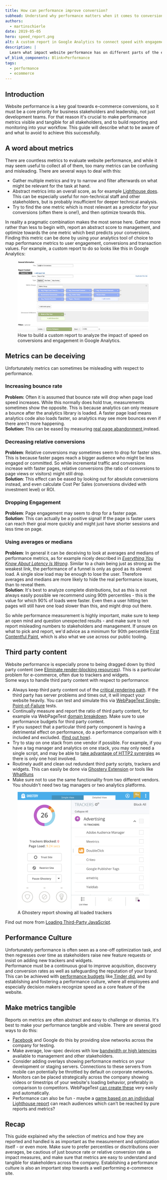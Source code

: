 ```yaml
---
title: How can performance improve conversion?
subhead: Understand why performance matters when it comes to conversion
authors: 
  - martinschierle
date: 2019-05-05
hero: speed_report.png
alt: A custom report in Google Analytics to connect speed with engagement and conversions.
description: |
  Learn what impact website performance has on different parts of the e-commerce funnel
wf_blink_components: Blink>Performance
tags:
  - performance
  - ecommerce
---
```


## Introduction

Website performance is a key goal towards e-commerce conversions, so it must be
a core priority for business stakeholders and leadership, not just development
teams.
For that reason it's crucial to make performance metrics visible and tangible
for all stakeholders, and to build reporting and monitoring into your
workflow.
This guide will describe what to be aware of and what to avoid to achieve
this successfully.

## A word about metrics

There are countless metrics to evaluate website performance, and while it may seem useful to collect all of them, too many metrics can be confusing and misleading. There are several ways to deal with this:

+   Gather multiple metrics and try to narrow and filter afterwards on
    what might be relevant for the task at hand.
+   Abstract metrics into an overall score, as for example
    [Lighthouse does](https://developers.google.com/web/tools/lighthouse/v3/scoring#perf).
    This can be especially useful for non-technical staff and other
    stakeholders, but is probably insufficient for deeper technical analysis.
+   Try to find the one metric which is most relevant as a predictor for
    your conversions (often there is one!), and then optimize towards this.

In reality a pragmatic combination makes the most sense here. Gather more rather
than less to begin with, report an abstract score to management, and optimize
towards the one metric which best predicts your conversions. Finding this metric
can be done by using your analytics tool of choice to map performance metrics to
user engagement, conversions and transaction values. For example, a custom
report to do so looks like this in Google Analytics:

<figure class="w-figure w-figure--center">
  <img class="w-screenshot" src="./speed_report.png" alt="A Google Analytics dashboard shows a number of fields being added to a custom report.">
  <figcaption class="w-figcaption w-figcaption--center">
    How to build a custom report to analyze the impact of speed on conversions and engagement in Google Analytics.
  </figcaption>
</figure>

## Metrics can be deceiving

Unfortunately metrics can sometimes be misleading with respect to performance.

### Increasing bounce rate

**Problem:** Often it is assumed that bounce rate will drop when page load speed
increases. While this normally does hold true, measurements sometimes show the
opposite. This is because analytics can only measure a bounce after the
analytics library is loaded. A faster page load means analytics code also loads
faster, so analytics may see more bounces even if there aren't more happening.  
**Solution:** This can be eased by measuring
[real page abandonment ](https://developers.google.com/web/fundamentals/performance/user-centric-performance-metrics#load_abandonment)instead.

### Decreasing relative conversions

**Problem**: Relative conversions may sometimes seem to drop for faster sites.
This is because faster pages reach a bigger audience who might be less engaged
or committed. So while incremental traffic and conversions increase with faster
pages, relative conversions (the ratio of conversions to page views or visitors)
might still drop.  
**Solution**: This effect can be eased by looking out for absolute conversions instead, and even calculate Cost Per Sales (conversions divided with investment level) or ROI.

### Dropping Engagement

**Problem**: Page engagement may seem to drop for a faster page.  
**Solution**: This can actually be a positive signal! If the page is faster
users can reach their goal more quickly and might just have shorter sessions and
less time on page.

### Using averages or medians

**Problem**: In general it can be deceiving to look at averages and medians of
performance metrics, as for example nicely described in
_[Everything You Know About Latency Is Wrong](https://bravenewgeek.com/everything-you-know-about-latency-is-wrong/)_.
Similar to a chain being just as strong as the weakest link, the performance of
a funnel is only as good as its slowest load. A single slow load may be enough
to lose the user. Therefore averages and medians are more likely to hide the
real performance issues, than to reveal them.  
**Solution**: It's best to analyze complete distributions, but as this is not
always easily possible we recommend using 90th percentiles - this is the value
for which 90% of loads were faster. Even then a user hitting ten pages will
still have one load slower than this, and might drop out there.

So while performance measurement is highly important, make sure to keep an open
mind and question unexpected results - and make sure to not report misleading
numbers to stakeholders and management. If unsure on what to pick and report,
we'd advice as a minimum for 90th percentile [First Contentful Paint](/first-contentful-paint), which is also what we use
across our public tooling.

## Third party content

Website performance is especially prone to being dragged down by third party
content
(see [Eliminate render-blocking resources](/render-blocking-resources)).
This is a particular problem for e-commerce, often due to trackers and widgets.   
Some ways to handle third party content with respect to performance:

+   Always keep third party content out of the
    [critical rendering path](https://developers.google.com/web/fundamentals/performance/critical-rendering-path/).
    If the third party has server problems and times out, it will impact your
    website heavily. You can test and simulate this via
    [WebPageTest Single-Point-of-Failure](https://css-tricks.com/use-webpagetest-api/#single-point-of-failure)
    tests.
+   Continually measure and report the ratio of third party content, for
    example via WebPageTest [domain
    breakdown](https://www.webpagetest.org/domains.php). Make sure to use
    performance budgets for third party content.
+   If you suspect that a particular third party component is having a
    detrimental effect on performance, do a performance comparison with it
    included and excluded.
    ([find out how](https://andydavies.me/blog/2018/02/19/using-webpagetest-to-measure-the-impact-of-3rd-party-tags/)).
+   Try to stay on one stack from one vendor if possible. For example, if
    you have a tag manager and analytics on one stack, you may only need a
    single script, and may be able to
    [take advantage of HTTP2 synergies](https://developers.google.com/web/fundamentals/performance/http2/)
     as there is only one host involved.
+   Routinely audit and clean out redundant third party scripts, trackers
    and widgets. This can easily be done via [Ghostery Extension](https://chrome.google.com/webstore/detail/ghostery-%E2%80%93-privacy-ad-blo/mlomiejdfkolichcflejclcbmpeaniij?hl=en) or tools like [WhatRuns](https://chrome.google.com/webstore/detail/whatruns/cmkdbmfndkfgebldhnkbfhlneefdaaip?hl=en)
+   Make sure not to use the same functionality from two different vendors.
    You shouldn't need two tag managers or two analytics platforms.
    
<figure class="w-figure w-figure--center">
  <img class="w-screenshot" src="./ghostery.png" alt="A Ghostery report showing all loaded trackers.">
  <figcaption class="w-figcaption w-figcaption--center">
    A Ghostery report showing all loaded trackers
  </figcaption>
</figure>

Find out more from
[Loading Third-Party JavaScript](https://developers.google.com/web/fundamentals/performance/optimizing-content-efficiency/loading-third-party-javascript/).

## Performance Culture

Unfortunately performance is often seen as a one-off optimization task, and then
regresses over time as stakeholders raise new feature requests or insist on
adding new trackers and widgets.  
Performance must be a continuous goal to improve acquisition, discovery and
conversion rates as well as safeguarding the reputation of your brand. This can
be achieved with [performance
budgets](https://web.dev/fast/performance-budgets-101)
like[ Tinder did](https://medium.com/@addyosmani/a-tinder-progressive-web-app-performance-case-study-78919d98ece0),
and by establishing and fostering a performance culture, where all employees and
especially decision makers recognize speed as a core feature of the website.

## Make metrics tangible

Reports on metrics are often abstract and easy to challenge or dismiss. It's
best to make your performance tangible and visible. There are several good ways
to do this:

+   [Facebook](https://www.theverge.com/2015/10/28/9625062/facebook-2g-tuesdays-slow-internet-developing-world)
    and Google do this by providing slow networks across the company for testing.
+   Make average, low-spec devices with low
    [bandwidth or high latencies ](https://developers.google.com/web/fundamentals/performance/poor-connectivity/) available
    to management and other stakeholders.
+   Consider adding overlays showing performance metrics on your development
    or staging servers. Connections to these servers from mobile can
    potentially be throttled by default on corporate networks.
+   Monitors can be placed strategically across the company showing videos
    or timestrips of your website's loading behavior, preferably in comparison
    to competitors. WebPageTest [can create
    these](https://www.webpagetest.org/video/) very easily and automatically.
+   Performance can also be fun - maybe a [game based on an individual Lighthouse report](https://g.co/perfgame) can reach         audiences which can't be reached by pure reports and metrics?
    
## Recap
This guide explained why the selection of metrics and how they are reported and handled is as important as the measurement and optimization itself - or even more. Make sure to prefer percentiles or disctributions over averages, be cautious of just bounce rate or relative conversion rate as impact measures, and make sure that metrics are easy to understand and tangible for stakeholders across the company. Establishing a performance culture is also an important step towards a well performing e-commerce site.
